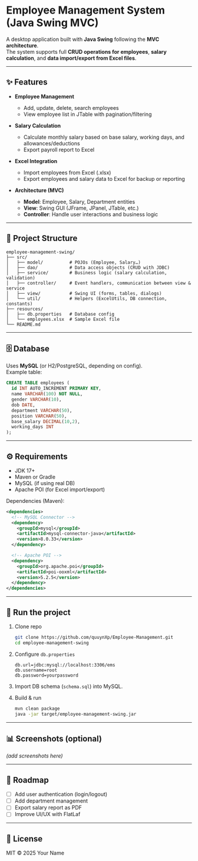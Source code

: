 # Employee Management System (Java Swing MVC)

A desktop application built with **Java Swing** following the **MVC architecture**.  
The system supports full **CRUD operations for employees**, **salary calculation**, and **data import/export from Excel files**.

---

## ✨ Features

- **Employee Management**
  - Add, update, delete, search employees
  - View employee list in JTable with pagination/filtering

- **Salary Calculation**
  - Calculate monthly salary based on base salary, working days, and allowances/deductions
  - Export payroll report to Excel

- **Excel Integration**
  - Import employees from Excel (.xlsx)
  - Export employees and salary data to Excel for backup or reporting

- **Architecture (MVC)**
  - **Model**: Employee, Salary, Department entities
  - **View**: Swing GUI (JFrame, JPanel, JTable, etc.)
  - **Controller**: Handle user interactions and business logic

---

## 📂 Project Structure

```
employee-management-swing/
├── src/
│   ├── model/          # POJOs (Employee, Salary…)
│   ├── dao/            # Data access objects (CRUD with JDBC)
│   ├── service/        # Business logic (salary calculation, validation)
│   ├── controller/     # Event handlers, communication between view & service
│   ├── view/           # Swing UI (forms, tables, dialogs)
│   └── util/           # Helpers (ExcelUtils, DB connection, constants)
├── resources/
│   ├── db.properties   # Database config
│   └── employees.xlsx  # Sample Excel file
└── README.md
```

---

## 🗄 Database

Uses **MySQL** (or H2/PostgreSQL, depending on config).  
Example table:

```sql
CREATE TABLE employees (
  id INT AUTO_INCREMENT PRIMARY KEY,
  name VARCHAR(100) NOT NULL,
  gender VARCHAR(10),
  dob DATE,
  department VARCHAR(50),
  position VARCHAR(50),
  base_salary DECIMAL(10,2),
  working_days INT
);
```

---

## ⚙️ Requirements

- JDK 17+  
- Maven or Gradle  
- MySQL (if using real DB)  
- Apache POI (for Excel import/export)

Dependencies (Maven):

```xml
<dependencies>
  <!-- MySQL Connector -->
  <dependency>
    <groupId>mysql</groupId>
    <artifactId>mysql-connector-java</artifactId>
    <version>8.0.33</version>
  </dependency>

  <!-- Apache POI -->
  <dependency>
    <groupId>org.apache.poi</groupId>
    <artifactId>poi-ooxml</artifactId>
    <version>5.2.5</version>
  </dependency>
</dependencies>
```

---

## 🚀 Run the project

1. Clone repo  
   ```bash
   git clone https://github.com/quuynXp/Employee-Management.git
   cd employee-management-swing
   ```

2. Configure `db.properties`  
   ```properties
   db.url=jdbc:mysql://localhost:3306/ems
   db.username=root
   db.password=yourpassword
   ```

3. Import DB schema (`schema.sql`) into MySQL.

4. Build & run  
   ```bash
   mvn clean package
   java -jar target/employee-management-swing.jar
   ```

---

## 📊 Screenshots (optional)

*(add screenshots here)*

---

## 📌 Roadmap

- [ ] Add user authentication (login/logout)  
- [ ] Add department management  
- [ ] Export salary report as PDF  
- [ ] Improve UI/UX with FlatLaf  

---

## 📝 License

MIT © 2025 Your Name  

